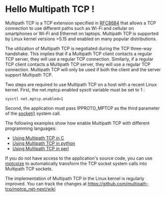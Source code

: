 # Hello Multipath TCP !

Multipath TCP is a TCP extension specified in [RFC8684](https://www.rfc-editor.org/rfc/rfc8684.html) that allows a TCP connection to use different paths such as Wi-Fi and cellular on smartphones or Wi-Fi and Ethernet on laptops. Multipath TCP is supported by Linux kernel versions >5.15 and enabled on many popular distributions.

The utilization of Multipath TCP is negotiated during the TCP three-way handshake. This implies that if a Multipath TCP client contacts a regular TCP server, they will use a regular TCP connection. Similarly, if a regular TCP client contacts a Multipath TCP server, they will use a regular TCP connection. Multipath TCP will only be used if both the client and the server support Multipath TCP.

Two steps are required to use Multipath TCP on a host with a recent Linux kernel. First, the net.mptcp.enabled sysctl variable must be set to 1 :

    sysctl net.mptcp.enabled=1

Second, the application must pass IPPROTO_MPTCP as the third parameter of the [socket()](https://www.man7.org/linux/man-pages/man3/socket.3p.html) system call.

The following examples show how enable Multipath TCP with different programming languages:

 - [Using Multipath TCP in C](c/README.md)
 - [Using Multipath TCP in python](python/README.md)
 - [Using Multipath TCP in perl](perl/README.md)
 


If you do not have access to the application's source code, you can use [mptcpize](https://manpages.ubuntu.com/manpages/kinetic/en/man8/mptcpize.8.html) to automatically transform the TCP socket system calls into Multipath TCP sockets. 

The implementation of Multipath TCP in the Linux kernel is regularly improved. You can track the changes at https://github.com/multipath-tcp/mptcp_net-next/wiki



